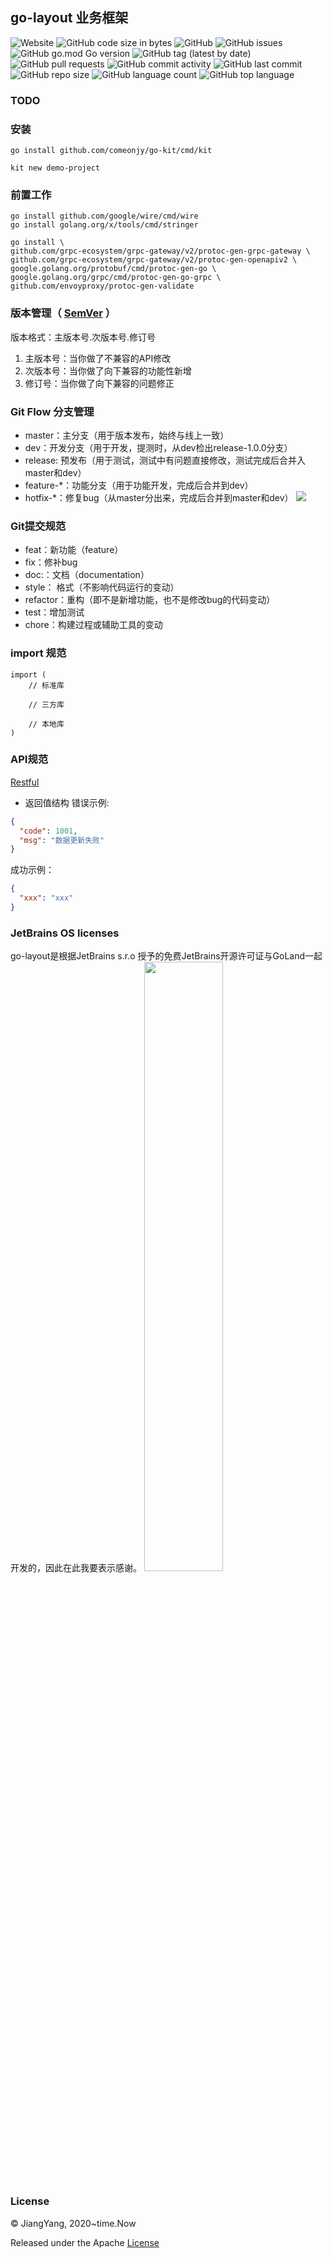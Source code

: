 ## go-layout 业务框架
![Website](https://img.shields.io/website?url=https%3A%2F%2Fwww.jiangyang.me)
![GitHub code size in bytes](https://img.shields.io/github/languages/code-size/comeonjy/go-layout)
![GitHub](https://img.shields.io/github/license/comeonjy/go-layout)
![GitHub issues](https://img.shields.io/github/issues/comeonjy/go-layout)
![GitHub go.mod Go version](https://img.shields.io/github/go-mod/go-version/comeonjy/go-layout)
![GitHub tag (latest by date)](https://img.shields.io/github/v/tag/comeonjy/go-layout)
![GitHub pull requests](https://img.shields.io/github/issues-pr/comeonjy/go-layout)
![GitHub commit activity](https://img.shields.io/github/commit-activity/w/comeonjy/go-layout)
![GitHub last commit](https://img.shields.io/github/last-commit/comeonjy/go-layout)
![GitHub repo size](https://img.shields.io/github/repo-size/comeonjy/go-layout)
![GitHub language count](https://img.shields.io/github/languages/count/comeonjy/go-layout)
![GitHub top language](https://img.shields.io/github/languages/top/comeonjy/go-layout)

### TODO

### 安装
```shell
go install github.com/comeonjy/go-kit/cmd/kit

kit new demo-project
```

### 前置工作
```shell
go install github.com/google/wire/cmd/wire
go install golang.org/x/tools/cmd/stringer

go install \
github.com/grpc-ecosystem/grpc-gateway/v2/protoc-gen-grpc-gateway \
github.com/grpc-ecosystem/grpc-gateway/v2/protoc-gen-openapiv2 \
google.golang.org/protobuf/cmd/protoc-gen-go \
google.golang.org/grpc/cmd/protoc-gen-go-grpc \
github.com/envoyproxy/protoc-gen-validate
```

### 版本管理（ [SemVer](https://semver.org/lang/zh-CN/) ）
版本格式：主版本号.次版本号.修订号
1. 主版本号：当你做了不兼容的API修改
2. 次版本号：当你做了向下兼容的功能性新增
3. 修订号：当你做了向下兼容的问题修正

### Git Flow 分支管理
- master：主分支（用于版本发布，始终与线上一致）
- dev：开发分支（用于开发，提测时，从dev检出release-1.0.0分支）
- release: 预发布（用于测试，测试中有问题直接修改，测试完成后合并入master和dev）
- feature-*：功能分支（用于功能开发，完成后合并到dev）
- hotfix-*：修复bug（从master分出来，完成后合并到master和dev）
  ![](http://assets.processon.com/chart_image/5f93a2e15653bb06ef13def8.png)

### Git提交规范
- feat：新功能（feature）
- fix：修补bug
- doc:：文档（documentation）
- style： 格式（不影响代码运行的变动）
- refactor：重构（即不是新增功能，也不是修改bug的代码变动）
- test：增加测试
- chore：构建过程或辅助工具的变动

### import 规范
```
import (
    // 标准库

    // 三方库

    // 本地库
)
```

### API规范
[Restful](http://kaelzhang81.github.io/2019/05/24/Restful-API%E8%AE%BE%E8%AE%A1%E6%9C%80%E4%BD%B3%E5%AE%9E%E8%B7%B5/)

- 返回值结构
  错误示例:
```json
{
  "code": 1001,
  "msg": "数据更新失败"
}
```
成功示例：
```json
{
  "xxx": "xxx"
}
```


### JetBrains OS licenses
go-layout是根据JetBrains s.r.o 授予的免费JetBrains开源许可证与GoLand一起开发的，因此在此我要表示感谢。
<a href="https://www.jetbrains.com/?from=go-layout" target="_blank"><img src="https://tva1.sinaimg.cn/large/0081Kckwgy1gkl0xz7y4uj30zz0u042c.jpg" width="50%"  /></a>

### License
© JiangYang, 2020~time.Now

Released under the Apache [License](https://account/blob/master/LICENSE)